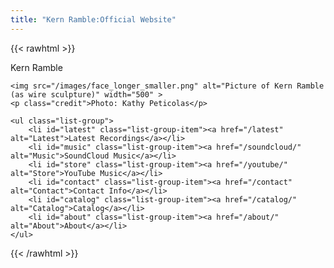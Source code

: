```yaml
---
title: "Kern Ramble:Official Website"
---
```

<script type="application/ld+json">
{
  "@context": "http://schema.org",
  "@type": "MusicGroup",
  "url": "http://www.kernramble.com"
}
</script>

  {{< rawhtml >}}
  <div class="col-md-6" itemscope itemtype="http://schema.org/MusicGroup">
    <div itemprop="name" class="hidden">Kern Ramble</div>

    <img src="/images/face_longer_smaller.png" alt="Picture of Kern Ramble (as wire sculpture)" width="500" >
    <p class="credit">Photo: Kathy Peticolas</p>
  </div>

  
   <div class="col-md-6">
 
    <ul class="list-group">       
        <li id="latest" class="list-group-item"><a href="/latest" alt="Latest">Latest Recordings</a></li>
        <li id="music" class="list-group-item"><a href="/soundcloud/" alt="Music">SoundCloud Music</a></li>
        <li id="store" class="list-group-item"><a href="/youtube/" alt="Store">YouTube Music</a></li>
        <li id="contact" class="list-group-item"><a href="/contact" alt="Contact">Contact Info</a></li>
        <li id="catalog" class="list-group-item"><a href="/catalog/" alt="Catalog">Catalog</a></li>
        <li id="about" class="list-group-item"><a href="/about/" alt="About">About</a></li>
    </ul>

  </div>
{{< /rawhtml >}}

